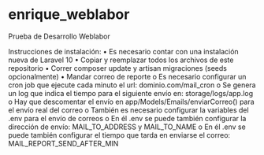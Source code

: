 # enrique_weblabor
Prueba de Desarrollo Weblabor

Instrucciones de instalación:
•	Es necesario contar con una instalación nueva de Laravel 10
•	Copiar y reemplazar todos los archivos de este repositorio
•	Correr composer update y artisan migraciones (seeds opcionalmente)
•	Mandar correo de reporte
  o	Es necesario configurar un cron job que ejecute cada minuto el url: dominio.com/mail_cron
  o	Se genera un log que indica el tiempo para el siguiente envío en: storage/logs/app.log
  o	Hay que descomentar el envío en app/Models/Emails/enviarCorreo() para el envío real del correo
  o	También es necesario configurar la variables del .env para el envío de correos
  o	En él .env se puede también configurar la dirección de envío: MAIL_TO_ADDRESS y MAIL_TO_NAME
  o	En él .env se puede también configurar el tiempo que tarda en enviarse el correo: MAIL_REPORT_SEND_AFTER_MIN

